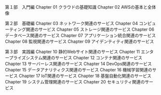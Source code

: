 第１部　入門編
Chapter 01 クラウドの基礎知識
Chapter 02 AWSの基本と全体像

第２部　基礎編
Chapter 03 ネットワーク関連のサービス
Chapter 04 コンピューティング関連のサービス
Chapter 05 ストレージ関連のサービス
Chapter 06 データベース関連のサービス
Chapter 07 アプリケーション統合関連のサービス
Chapter 08 監視関連のサービス
Chapter 09 アイデンティティ関連のサービス

第３部　実践編
Chapter 10 静的Webサイト関連のサービス
Chapter 11 エンタープライズシステム関連のサービス
Chapter 12 コンテナ関連のサービス
Chapter 13 サーバーレス関連のサービス
Chapter 14 DevOps関連のサービス
Chapter 15 データアナリティクス関連のサービス
Chapter 16 機械学習関連のサービス
Chapter 17 IoT関連のサービス
Chapter 18 基盤自動化関連のサービス
Chapter 19 システム管理関連のサービス
Chapter 20 セキュリティ関連のサービス